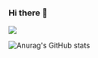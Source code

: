 ### Hi there 👋


<a href="버튼을 눌렀을 때 이동할 링크" target="_blank"><img src="https://img.shields.io/badge/teee-9cf?style=?style=for-the-badge&logo=appveyor&logo=42&logoColor=9cf"/></a>



![Anurag's GitHub stats](https://github-readme-stats.vercel.app/api?username=danaKim-dokyung&show_icons=true&theme=prussian)

<!--
**danaKim-dokyung/danaKim-dokyung** is a ✨ _special_ ✨ repository because its `README.md` (this file) appears on your GitHub profile.

Here are some ideas to get you started:

- 🔭 I’m currently working on ...
- 🌱 I’m currently learning ...
- 👯 I’m looking to collaborate on ...
- 🤔 I’m looking for help with ...
- 💬 Ask me about ...
- 📫 How to reach me: ...
- 😄 Pronouns: ...
- ⚡ Fun fact: ...
-->
